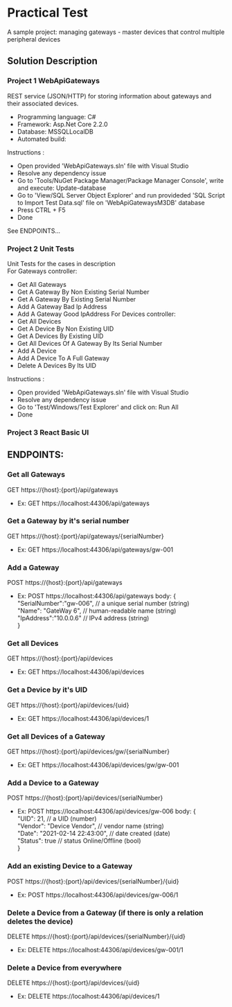# Practical Test
A sample project: managing gateways - master devices that control multiple peripheral devices

## Solution Description
### Project 1 WebApiGateways
REST service (JSON/HTTP) for storing information about gateways and their associated devices.<br>
* Programming language: C#
* Framework: Asp.Net Core 2.2.0
* Database: MSSQLLocalDB
* Automated build: 

Instructions :<br>
- Open provided 'WebApiGateways.sln' file with Visual Studio
- Resolve any dependency issue
- Go to 'Tools/NuGet Package Manager/Package Manager Console', write and execute: Update-database
- Go to 'View/SQL Server Object Explorer' and run provideded 'SQL Script to Import Test Data.sql' file on 'WebApiGatewaysM3DB' database
- Press CTRL + F5
- Done

See ENDPOINTS...<br>

### Project 2 Unit Tests
Unit Tests for the cases in description<br>
For Gateways controller:<br>
- Get All Gateways
- Get A Gateway By Non Existing Serial Number
- Get A Gateway By Existing Serial Number
- Add A Gateway Bad Ip Address
- Add A Gateway Good IpAddress
For Devices controller:<br>
- Get All Devices
- Get A Device By Non Existing UID
- Get A Devices By Existing UID
- Get All Devices Of A Gateway By Its Serial Number
- Add A Device
- Add A Device To A Full Gateway
- Delete A Devices By Its UID

Instructions :<br>
- Open provided 'WebApiGateways.sln' file with Visual Studio
- Resolve any dependency issue
- Go to 'Test/Windows/Test Explorer' and click on: Run All
- Done

### Project 3 React Basic UI




## ENDPOINTS:

### Get all Gateways
GET https://{host}:{port}/api/gateways

- Ex: GET https://localhost:44306/api/gateways

### Get a Gateway by it's serial number
GET https://{host}:{port}/api/gateways/{serialNumber}

- Ex: GET https://localhost:44306/api/gateways/gw-001 

### Add a Gateway
POST https://{host}:{port}/api/gateways

- Ex: POST https://localhost:44306/api/gateways 
    body: {<br>
        "SerialNumber":"gw-006",     // a unique serial number (string)<br>
        "Name": "GateWay 6",         // human-readable name (string)<br>
        "IpAddress":"10.0.0.6"       // IPv4 address (string)<br>
    }

### Get all Devices
GET https://{host}:{port}/api/devices

- Ex: GET https://localhost:44306/api/devices


### Get a Device by it's UID
GET https://{host}:{port}/api/devices/{uid}

- Ex: GET https://localhost:44306/api/devices/1 


### Get all Devices of a Gateway 
GET https://{host}:{port}/api/devices/gw/{serialNumber}

- Ex: GET https://localhost:44306/api/devices/gw/gw-001 

### Add a Device to a Gateway
POST https://{host}:{port}/api/devices/{serialNumber}

- Ex: POST https://localhost:44306/api/devices/gw-006 
    body: {<br>
        "UID": 21,                         // a UID (number)<br>
        "Vendor": "Device Vendor",         // vendor name (string)<br>
        "Date": "2021-02-14 22:43:00",     // date created (date)<br>
        "Status": true                     // status Online/Offline (bool)<br>
    }

### Add an existing Device to a Gateway
POST https://{host}:{port}/api/devices/{serialNumber}/{uid}

- Ex: POST https://localhost:44306/api/devices/gw-006/1

### Delete a Device from a Gateway (if there is only a relation deletes the device) 
DELETE https://{host}:{port}/api/devices/{serialNumber}/{uid}

- Ex: DELETE https://localhost:44306/api/devices/gw-001/1 

### Delete a Device from everywhere
DELETE https://{host}:{port}/api/devices/{uid}

- Ex: DELETE https://localhost:44306/api/devices/1 
